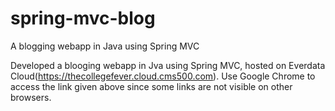 # spring-mvc-blog
A blogging webapp in Java using Spring MVC

Developed a blooging webapp in Jva using Spring MVC, hosted on Everdata Cloud(https://thecollegefever.cloud.cms500.com). Use Google Chrome to access the link given above since some links are not visible on other browsers.
